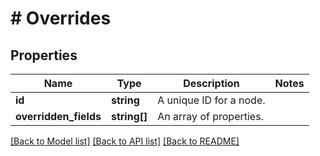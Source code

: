 # # Overrides

## Properties

Name | Type | Description | Notes
------------ | ------------- | ------------- | -------------
**id** | **string** | A unique ID for a node. |
**overridden_fields** | **string[]** | An array of properties. |

[[Back to Model list]](../../README.md#models) [[Back to API list]](../../README.md#endpoints) [[Back to README]](../../README.md)
